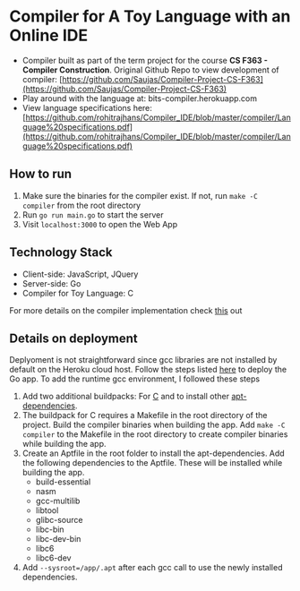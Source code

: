 # Compiler for A Toy Language with an Online IDE

- Compiler built as part of the term project for the course **CS F363 - Compiler Construction**. 
Original Github Repo to view development of compiler: [https://github.com/Saujas/Compiler-Project-CS-F363](https://github.com/Saujas/Compiler-Project-CS-F363)
- Play around with the language at: bits-compiler.herokuapp.com
- View language specifications here: [https://github.com/rohitrajhans/Compiler_IDE/blob/master/compiler/Language%20specifications.pdf](https://github.com/rohitrajhans/Compiler_IDE/blob/master/compiler/Language%20specifications.pdf)

## How to run
1. Make sure the binaries for the compiler exist. If not, run `make -C compiler` from the root directory
2. Run `go run main.go` to start the server
3. Visit `localhost:3000` to open the Web App 

## Technology Stack
- Client-side: JavaScript, JQuery
- Server-side: Go
- Compiler for Toy Language: C

For more details on the compiler implementation check [this](https://github.com/Saujas/Compiler-Project-CS-F363) out

## Details on deployment
Deplyoment is not straightforward since gcc libraries are not installed by default on the Heroku cloud host. Follow the steps listed [here]([https://leanpub.com/howtodeployagowebapptoheroku101/read](https://leanpub.com/howtodeployagowebapptoheroku101/read)) to deploy the Go app. To add the runtime gcc environment, I followed these steps

1. Add two additional buildpacks: For [C](https://github.com/heroku/heroku-buildpack-c.git) and to install other [apt-dependencies]([https://elements.heroku.com/buildpacks/heroku/heroku-buildpack-apt](https://elements.heroku.com/buildpacks/heroku/heroku-buildpack-apt)).
2. The buildpack for C requires a Makefile in the root directory of the project. Build the compiler binaries when building the app. Add `make -C compiler` to the Makefile in the root directory to create compiler binaries while building the app.
3.  Create an Aptfile in the root folder to install the apt-dependencies. Add the following dependencies to the Aptfile. These will be installed while building the app.
	- build-essential
	-	nasm
	- gcc-multilib
	- libtool
	- glibc-source
	- libc-bin
	- libc-dev-bin
	- libc6
	- libc6-dev
4. Add `--sysroot=/app/.apt` after each gcc call to use the newly installed dependencies.
